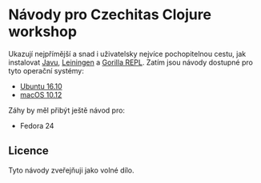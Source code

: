 # Návody pro Czechitas Clojure workshop

Ukazují nejpřímější a snad i uživatelsky nejvíce pochopitelnou cestu, jak instalovat [Javu](https://java.com), [Leiningen](https://leiningen.org) a [Gorilla REPL](http://gorilla-repl.org). Zatím jsou návody dostupné pro tyto operační systémy:

- [Ubuntu 16.10](ubuntu.md)
- [macOS 10.12](macos.md)

Záhy by měl přibýt ještě návod pro:

- Fedora 24


## Licence

Tyto návody zveřejňuji jako volné dílo.
